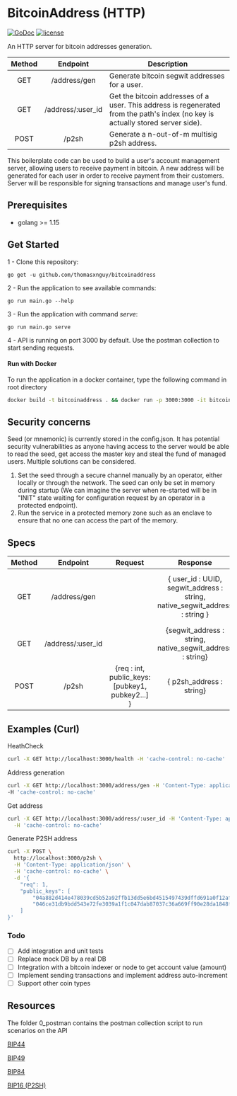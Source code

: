 # BitcoinAddress (HTTP)
[![GoDoc](https://godoc.org/github.com/thomasxnguy/bitcoinaddress?status.svg)](https://godoc.org/github.com/thomasxnguy/bitcoinaddress)
[![license](https://img.shields.io/github/license/thomasxnguy/bitcoinaddress.svg?maxAge=2592000)](https://github.com/thomasxnguy/bitcoinaddress/LICENSE)

An HTTP server for bitcoin addresses generation.


| Method |    Endpoint      |                 Description                                         |
| :----: | :--------------: | ------------------------------------------------------------------  |
|  GET  | /address/gen       |Generate bitcoin segwit addresses for a user.  |      
|  GET  | /address/:user_id  | Get the bitcoin addresses of a user. This address is regenerated from the path's index (no key is actually stored server side).   |
|  POST | /p2sh              | Generate a n-out-of-m multisig p2sh address.  |

This boilerplate code can be used  to  build  a user's account management server, allowing users to receive payment in bitcoin.
A new address will be generated for each user in order to receive payment from their customers. Server will be responsible for signing transactions and manage user's fund.


## Prerequisites
- golang >= 1.15

## Get Started
1 - Clone this repository:

 ```go get -u github.com/thomasxnguy/bitcoinaddress```

2 - Run the application to see available commands:
 
 ```go run main.go --help```

3 - Run the application with command *serve*:
 
 ```go run main.go serve```

4 - API is running on port 3000 by default. Use the postman collection to start sending requests.

#### Run with Docker

To run the application in a docker container, type the following command in root directory 

```bash
docker build -t bitcoinaddress . && docker run -p 3000:3000 -it bitcoinaddress
```

## Security concerns

Seed (or mnemonic) is currently stored in the config.json. It has potential security vulnerabilities as anyone having access to the server would be able to read the seed, get access the master key and steal the fund of managed users. Multiple solutions can be considered.
1. Set the seed through a secure channel manually by an operator, either locally or through the network. The seed can only be set in memory during startup (We can imagine the server when re-started will be in "INIT" state waiting for configuration request by an operator in a protected endpoint).
2. Run the service in a protected memory zone such as an enclave to ensure that no one can access the part of the memory.

## Specs

| Method |    Endpoint      |     Request           |         Response        |  Note |
| :----: | :--------------: | :-------------------: | :--------------------:   | ---- |
|  GET  | /address/gen       |                      |{ user_id : UUID, <br> segwit_address : string, <br> native_segwit_address : string } | segwit_address also refers to nested segwit (with BIP49). native_segwit_address also refers to bech32 (with BIP84).        |
|  GET  | /address/:user_id  |                      |  {segwit_address : string, <br> native_segwit_address : string}  |   |
|  POST | /p2sh              | {req : int,  <br>public_keys: [pubkey1, pubkey2...] } | { p2sh_address : string} | |


## Examples (Curl)

HeathCheck
```bash
curl -X GET http://localhost:3000/health -H 'cache-control: no-cache'
```
Address generation

```bash
curl -X GET http://localhost:3000/address/gen -H 'Content-Type: application/json' \
-H 'cache-control: no-cache'
```

Get address
```bash
curl -X GET http://localhost:3000/address/:user_id -H 'Content-Type: application/json' \
  -H 'cache-control: no-cache'
```

Generate P2SH address
```bash
curl -X POST \
  http://localhost:3000/p2sh \
  -H 'Content-Type: application/json' \
  -H 'cache-control: no-cache' \
  -d '{
    "req": 1,
    "public_keys": [
        "04a882d414e478039cd5b52a92ffb13dd5e6bd4515497439dffd691a0f12af9575fa349b5694ed3155b136f09e63975a1700c9f4d4df849323dac06cf3bd6458cd",
        "046ce31db9bdd543e72fe3039a1f1c047dab87037c36a669ff90e28da1848f640de68c2fe913d363a51154a0c62d7adea1b822d05035077418267b1a1379790187"
    ]
}'
```

### Todo

- [ ] Add integration and unit tests
- [ ] Replace mock DB by a real DB
- [ ] Integration with a bitcoin indexer or node to get account value (amount)
- [ ] Implement sending transactions and implement address auto-increment
- [ ] Support other coin types

## Resources 

The folder 0_postman contains the postman collection script to run scenarios on the API

[BIP44](https://github.com/bitcoin/bips/blob/master/bip-0044.mediawiki)

[BIP49](https://github.com/bitcoin/bips/blob/master/bip-0049.mediawiki)

[BIP84](https://github.com/bitcoin/bips/blob/master/bip-0084.mediawiki)

[BIP16 (P2SH)](https://github.com/bitcoin/bips/blob/master/bip-0016.mediawiki#reference-implementation)